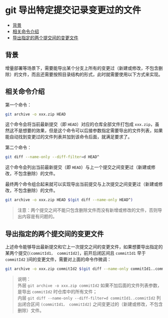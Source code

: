 # git 导出特定提交记录变更过的文件

- [背景](#背景)
- [相关命令介绍](#相关命令介绍)
- [导出指定的两个提交间的变更文件](#导出指定的两个提交间的变更文件)

## 背景

增量部署等场景下，需要能导出某个分支上所有的变更过（新建或修改，不包含删除）的文件，而且还需要按照目录结构的形式，此时就需要使用以下方式来实现。

## 相关命令介绍

第一个命令：

```sh
git archive -o xxx.zip HEAD
```

这个命令会将当前最新提交（即 `HEAD`）对应的仓库全部文件打包成 `xxx.zip`，虽然这不是想要的效果，但是这个命令可以后接参数指定需要导出的文件列表，如果能自动找到变更过的文件列表并加到该命令后面，就满足要求了。

第二个命令：

```sh
git diff --name-only --diff-filter=d HEAD^
```

这个命令会列出当前最新提交（即 `HEAD`）与上一个提交之间变更过（新建或修改，不包含删除）的文件。

最终两个命令组合起来就可以实现导出当前提交与上次提交之间变更过（新建或修改，不包含删除）的文件。

```sh
git archive -o xxx.zip HEAD $(git diff --name-only HEAD^)
```

> 注意：两个提交之间不能只包含删除文件而没有新增或修改的文件，否则导出内容是有问题的。

## 导出指定的两个提交间的变更文件

上述命令能够导出最新提交和它上一次提交之间的变更文件，如果想要导出指定的某两个提交(`(commitId1， commitId2]`，前开后闭区间且 `commitId1` 早于 `commitId2` )间的变更文件，需要对上面的命令作微调：

```sh
git archive -o xxx.zip commitId2 $(git diff --name-only commitId1..commitId2)
```

> 说明：  
> 外层 `git archive -o xxx.zip commitId2` 如果不加后面的文件列表参数，是导出 `commitId2` 时仓库中的所有文件；  
> 内层 `git diff --name-only --diff-filter=d commitId1..commitId2` 列出闭合区间 `(commitId1， commitId2]` 之间变更过的（新建或修改，不包含删除）文件。
